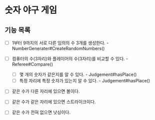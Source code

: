 # 숫자 야구 게임  
  
## 기능 목록  
  
- [ ] 1부터 9까지의 서로 다른 임의의 수 3개를 생성한다. - NumberGenerater#CreateRandomNumbers()  
- [ ] 컴퓨터의 수(3자리)와 플레이어의 수(3자리)를 비교할 수 있다. - Referee#Compare()  
  - [ ] 몇 개의 숫자가 같은지를 알 수 있다. - Judgement#hasPlace()  
  - [ ] 특정 자리에 특정 숫자가 있는지 알 수 있다. - Judgement#hasPlace()  
- [ ] 같은 수가 다른 자리에 있으면 볼이다.  
- [ ] 같은 수가 같은 자리에 있으면 스트라이크이다.  
- [ ] 같은 수가 전혀 없으면 낫싱이다.

